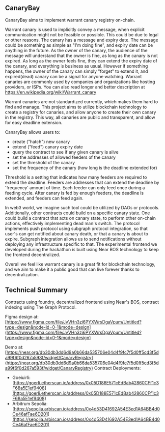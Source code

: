 ## CanaryBay

CanaryBay aims to implement warrant canary registry on-chain.

Warrant canary is used to implicitly convey a message, when explicit communication might not be feasible or possible.
This could be due to legal or other reasons.
The canary has a message and expiry date. The message could be something as simple as "I'm doing fine", and expiry date can be anything in the future. As the owner of the canary, the audience of the message will understand that the owner is fine, as long as the canary is not expired.
As long as the owner feels fine, they can extend the expiry date of the canary, and everything is business as usual. However if something happens, the owner of the canary can simply "forget" to extend it, and expired(dead) canary can be a signal for anyone watching.
Warrant canaries are commonly used by companies and organizations like hosting providers, or ISPs. You can also read longer and better description at https://en.wikipedia.org/wiki/Warrant_canary

Warrant canaries are not standardized currently, which makes them hard to find and manage. This project aims to utilize blockchain technology to create a registry for canaries, and allow anyone to create their own canary in the registry.
This way, all canaries are public and transparent, and allow for easy deadline extension.

CanaryBay allows users to:
 - create ("hatch") new canary
 - extend ("feed") canary expiry date
 - query the contract to see if any given canary is alive
 - set the addresses of allowed feeders of the canary
 - set the threshold of the canary
 - set the frequency of the canary (how long is the deadline extended for)
 
Threshold is a setting that indicates how many feeders are required to extend the deadline. Feeders are addresses that can extend the deadline by 'frequency' amount of time. Each feeder can only feed once during a feeding cycle. After canary is fed by enough feeders, the deadline is extended, and feeders can feed again.

In web3 world, we imagine such tool could be utilized by DAOs or protocols. Additionally, other contracts could build on a specific canary state. One could build a contract that acts on canary state, to perform other on-chain actions, effectively implementing dead man's switch.
The protocol implements push protocol using subgraph protocol integration, so that user's can get notified about canary death, or that a canary is about to expire. Subgraph integration allows us to send notifications without deploying any infrastructure specific to that.
The experimental frontend we developed during the hackathon is built using Near BOS technology to keep the frontend decentralized.

Overall we feel like warrant canary is a great fit for blockchain technology, and we aim to make it a public good that can live forever thanks to decentralization.

## Technical Summary

Contracts using foundry, decentralized frontend using Near's BOS, contract indexing using The Graph Protocol.

Figma design at: [https://www.figma.com/file/JvVHn3zi6PYXWrsDgaVpum/Untitled?type=design&node-id=0-1&mode=design](https://www.figma.com/file/JvVHn3zi6PYXWrsDgaVpum/Untitled?type=design&node-id=0-1&mode=design)

Demo at: [https://near.org/db30db3dd6d9a0b66da535706e04d4f9fc7f5d0ff5cd3f5da99f6f0d267a593f/widget/CanaryRegistry](https://near.org/db30db3dd6d9a0b66da535706e04d4f9fc7f5d0ff5cd3f5da99f6f0d267a593f/widget/CanaryRegistry)
Contract Deployments:

* Goeiuirli: [https://goerli.etherscan.io/address/0x05D188E571cEdBab42860CFf1c3F68a5E1ef9408](https://goerli.etherscan.io/address/0x05D188E571cEdBab42860CFf1c3F68a5E1ef9408)
* Arbitrum Sepolia: [https://sepolia.arbiscan.io/address/0x4d53D41692A54E3ed1A64BB4d0Ce46afFae6D201](https://sepolia.arbiscan.io/address/0x4d53D41692A54E3ed1A64BB4d0Ce46afFae6D201)